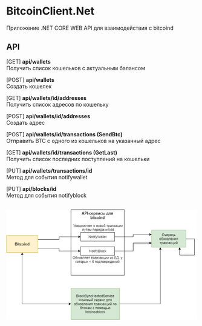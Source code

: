 # BitcoinClient.Net
Приложение .NET CORE WEB API для взаимодействия с bitcoind
## API

[GET] **api/wallets**  
Получить список кошельков с актуальным балансом

[POST] **api/wallets**  
Создать кошелек

[GET] **api/wallets/id/addresses**  
Получить список адресов по кошельку

[POST] **api/wallets/id/addresses**  
Создать адрес

[POST] **api/wallets/id/transactions (SendBtc)**  
Отправить BTC с одного из кошельков на указанный адрес

[GET] **api/wallets/id/transactions (GetLast)**  
Получить список последних поступлений на кошельки

[PUT] **api/wallets/transactions/id**  
Метод для события notifywallet

[PUT] **api/blocks/id**  
Метод для события notifyblock

## 

![Diagram](https://github.com/daskz/BitcoinClient.Net/blob/master/Diagram.png)

